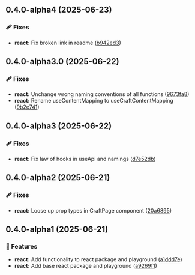 ## 0.4.0-alpha4 (2025-06-23)

### 🩹 Fixes

- **react:** Fix broken link in readme
  ([b942ed3](https://github.com/samuelreichor/query-api/commit/b942ed3))

## 0.4.0-alpha3.0 (2025-06-22)

### 🩹 Fixes

- **react:** Unchange wrong naming conventions of all functions
  ([9673fa8](https://github.com/samuelreichor/query-api/commit/9673fa8))
- **react:** Rename useContentMapping to useCraftContentMapping
  ([9b2e741](https://github.com/samuelreichor/query-api/commit/9b2e741))

## 0.4.0-alpha3 (2025-06-22)

### 🩹 Fixes

- **react:** Fix law of hooks in useApi and namings
  ([d7e52db](https://github.com/samuelreichor/query-api/commit/d7e52db))

## 0.4.0-alpha2 (2025-06-21)

### 🩹 Fixes

- **react:** Loose up prop types in CraftPage component
  ([20a6895](https://github.com/samuelreichor/query-api/commit/20a6895))

## 0.4.0-alpha1 (2025-06-21)

### 🚀 Features

- **react:** Add functionality to react package and playground
  ([a1ddd7e](https://github.com/samuelreichor/query-api/commit/a1ddd7e))
- **react:** Add base react package and playground
  ([a9269f1](https://github.com/samuelreichor/query-api/commit/a9269f1))
